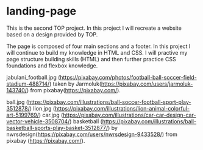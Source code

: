 # landing-page
This is the second TOP project. In this project I will recreate a website based on a design provided by TOP. 

The page is composed of four main sections and a footer. In this project I will continue to build my knowledge in HTML and CSS. I will practive my page structure building skills (HTML) and then further practice CSS foundations and flexbox knowledge. 

jabulani_football.jpg (https://pixabay.com/photos/football-ball-soccer-field-stadium-488714/) taken by Jarmoluk(https://pixabay.com/users/jarmoluk-143740/) from pixabay(https://pixabay.com/).

ball.jpg (https://pixabay.com/illustrations/ball-soccer-football-sport-play-3512878/)
lion.jpg (https://pixabay.com/illustrations/lion-animal-colorful-art-5199769/)
car.jpg (https://pixabay.com/illustrations/car-car-design-car-vector-vehicle-3508704/)
basketball (https://pixabay.com/illustrations/ball-basketball-sports-play-basket-3512877/)
 by nwrsdesign(https://pixabay.com/users/nwrsdesign-9433528/) from pixabay (https://pixabay.com/).